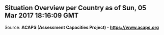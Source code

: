 ## Situation Overview per Country as of Sun, 05 Mar 2017 18:16:09 GMT

Source: **ACAPS (Assessment Capacities Project) - https://www.acaps.org**